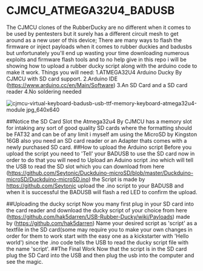 # CJMCU_ATMEGA32U4_BADUSB
The CJMCU clones of the RubberDucky are no different when it comes to be used by pentesters but it surely has a different circuit mesh to get around as a new user of this device; There are many ways to flash the firmware or inject payloads when it comes to rubber duckies and badusbs but unfortunately you'll end up wasting your time downloading numerous exploits and firmware flash tools and to no help give in this repo i will be showing how to upload a rubber ducky script along with the arduino code to make it work.
Things you will need:
1.ATMEGA32U4 Arduino Ducky By CJMCU with SD card support.
2.Arduino IDE (https://www.arduino.cc/en/Main/Software)
3.An SD Card and a SD card reader
4.No soldering needed

![cjmcu-virtual-keyboard-badusb-usb-ttf-memory-keyboard-atmega32u4-module jpg_640x640](https://user-images.githubusercontent.com/34340232/43675104-39aa9d88-97e7-11e8-884b-608997c0bbbb.jpg)


##Notice the SD Card Slot
the Atmega32u4 By CJMCU has a memory slot for intaking any sort of good quality SD cards where the formatting should be FAT32 and can be of any limit i myself am using the MicroSD by Kingston 16GB also you need an SD card reader or an Adapter thats comes with a newly purchased SD card.
##How to upload the Arduino script
Before you upload the script you need to 'Tell' your BADUSB to use the SD card now in order to do that you will need to Upload an Aduino script .ino which will tell the USB to read the SD slot which you can download from here (https://github.com/Seytonic/Duckduino-microSD/blob/master/Duckduino-microSD/Duckduino-microSD.ino) the Script is made by https://github.com/Seytonic 
upload the .ino script to your BADUSB and when it is successful the BADUSB will flash a red LED to confirm the upload.

##Uploading the ducky script
Now you many first plug in your SD card into the card reader and download the ducky script of your choice from here (https://github.com/hak5darren/USB-Rubber-Ducky/wiki/Payloads) made by (https://github.com/hak5darren) 
Name your desired script as 'script' as a textfile in the SD card(some may require you to make your own changes in order for them to work start with the easy one as a kickstarter with 'Hello world') since the .ino code tells the USB to read the ducky script file with the name 'script'.
##The Final Work
Now that the script is in the SD card plug the SD Card into the USB and then plug the usb into the computer and see the magic.

